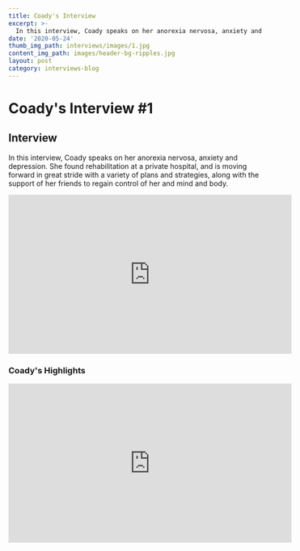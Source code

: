 ```yaml
---
title: Coady's Interview
excerpt: >-
  In this interview, Coady speaks on her anorexia nervosa, anxiety and depression.
date: '2020-05-24'
thumb_img_path: interviews/images/1.jpg
content_img_path: images/header-bg-ripples.jpg
layout: post
category: interviews-blog
---
```


# Coady's Interview \#1

## Interview
In this interview, Coady speaks on her anorexia nervosa, anxiety and depression. She found rehabilitation at a private hospital, and is moving forward in great stride with a variety of plans and strategies, along with the support of her friends to regain control of her and mind and body.
<iframe width="560" height="315" src="https://www.youtube.com/embed/65k7MdcmVWw" frameborder="0" allow="accelerometer; autoplay; encrypted-media; gyroscope; picture-in-picture" allowfullscreen></iframe>

### Coady's Highlights
<iframe width="560" height="315" src="https://www.youtube.com/embed/ZBNvLsL6HW0" frameborder="0" allow="accelerometer; autoplay; encrypted-media; gyroscope; picture-in-picture" allowfullscreen></iframe>
